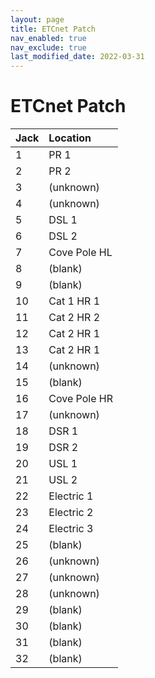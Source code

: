 ```yaml
---
layout: page
title: ETCnet Patch
nav_enabled: true
nav_exclude: true
last_modified_date: 2022-03-31
---
```


# ETCnet Patch

| Jack | Location |
|:-----|:---------|
| 1	| PR 1 |
| 2	| PR 2 |
| 3	| (unknown) |
| 4	| (unknown) |
| 5	| DSL 1 |
| 6	| DSL 2 |
| 7	| Cove Pole HL |
| 8	| (blank) |
| 9	| (blank) |
| 10 | Cat 1 HR 1 |
| 11 | Cat 2 HR 2 |
| 12 | Cat 2 HR 1 |
| 13 | Cat 2 HR 1 |
| 14 | (unknown) |
| 15 | (blank) |
| 16 | Cove Pole HR |
| 17 | (unknown) |
| 18 | DSR 1 |
| 19 | DSR 2 |
| 20 | USL 1 |
| 21 | USL 2 |
| 22 | Electric 1 |
| 23 | Electric 2 |
| 24 | Electric 3 |
| 25 | (blank) |
| 26 | (unknown) |
| 27 | (unknown) |
| 28 | (unknown) |
| 29 | (blank) |
| 30 | (blank) |
| 31 | (blank) |
| 32 | (blank) |